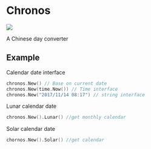 # Chronos

![](https://github.com/festum/chronos/workflows/Test/badge.svg)

A Chinese day converter

## Example

Calendar date interface

```go
chronos.New() // Base on current date
chronos.New(time.Now()) // Time interface
chronos.New("2017/11/14 08:17") // string interface
```

Lunar calendar date

```go
chronos.New().Lunar() //get monthly calendar
```

Solar calendar date

```go
chornos.New().Solar() //get calendar
```
